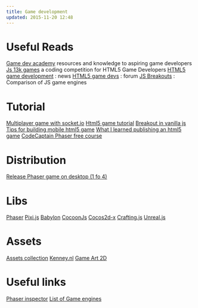 ```yaml
---
title: Game development
updated: 2015-11-20 12:48
---
```


# Useful Reads

[Game dev academy](https://gamedevacademy.org/) resources and knowledge to aspiring game developers
[Js 13k games](http://js13kgames.com/) a coding competition for HTML5 Game Developers
[HTML5 game development](http://www.html5gamedevelopment.com/) : news
[HTML5 game devs](http://www.html5gamedevs.com/forum/14-phaser/) : forum
[JS Breakouts](http://www.jsbreakouts.org/) : Comparison of JS game engines

# Tutorial

[Multiplayer game with socket.io](http://modernweb.com/2013/09/30/building-multiplayer-games-with-node-js-and-socket-io/)
[Html5 game tutorial](http://www.html5gamedevelopment.com/html5-game-tutorials)
[Breakout in vanilla js](https://developer.mozilla.org/en-US/docs/Games/Workflows/2D_Breakout_game_pure_JavaScript)
[Tips for building mobile html5 game](https://thomashunter.name/blog/tips-for-building-mobile-games-in-html5/)
[What I learned publishing an html5 game](http://codeplanet.io/what-i-learned-while-publishing-an-html5-mobile-app-part-15-development-and-debugging/)
[CodeCaptain Phaser free course](http://codecaptain.teachable.com/courses/html5-game-development-with-phaserjs)

# Distribution

[Release Phaser game on desktop (1 fo 4)](http://blog.bravebunny.co/phaser-game-on-steam-1-greenlight/)

# Libs

[Phaser](http://phaser.io/docs/)
[Pixi.js](http://pixijs.github.io/docs/)
[Babylon](http://www.babylonjs.com/)
[CocoonJs](https://www.ludei.com/cocoonjs/)
[Cocos2d-x](http://www.cocos2d-x.org/)
[Crafting.js](http://craftyjs.com/api/)
[Unreal.js](https://github.com/ncsoft/Unreal.js)

# Assets

[Assets collection](http://letsmakegames.org/resources/art-assets-for-game-developers/)
[Kenney.nl](Kenney.nl)
[Game Art 2D](http://www.gameart2d.com/)

# Useful links

[Phaser inspector](https://github.com/netcell/phaser-inspector)
[List of Game engines](https://github.com/bebraw/jswiki/wiki/Game-Engines)


